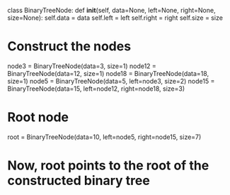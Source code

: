 class BinaryTreeNode:
    def __init__(self, data=None, left=None, right=None, size=None):
        self.data = data
        self.left = left
        self.right = right
        self.size = size

# Construct the nodes
node3 = BinaryTreeNode(data=3, size=1)
node12 = BinaryTreeNode(data=12, size=1)
node18 = BinaryTreeNode(data=18, size=1)
node5 = BinaryTreeNode(data=5, left=node3, size=2)
node15 = BinaryTreeNode(data=15, left=node12, right=node18, size=3)

# Root node
root = BinaryTreeNode(data=10, left=node5, right=node15, size=7)

# Now, root points to the root of the constructed binary tree
